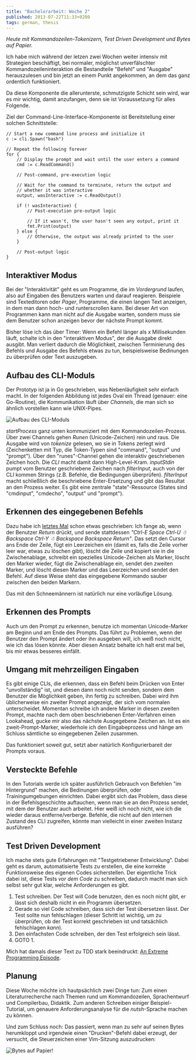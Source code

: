 ```yaml
---
title: "Bachelorarbeit: Woche 2"
published: 2013-07-22T11:33+0200
tags: german, thesis
---
```


*Heute mit Kommandozeilen-Tokenizern, Test Driven Development und Bytes auf Papier.*

Ich habe mich während der letzen zwei Wochen weiter intensiv mit Strategien beschäftigt, bei normaler, möglichst unverfälschter Kommandozeileninteraktion die Bestandteile "Befehl" und "Ausgabe" herauszulesen und bin jetzt an einem Punkt angekommen, an dem das ganz ordentlich funktioniert.

Da diese Komponente die allerunterste, schmutzigste Schicht sein wird, war es mir wichtig, damit anzufangen, denn sie ist Voraussetzung für alles Folgende.

Ziel der Command-Line-Interface-Komponente ist Bereitstellung einer solchen Schnittstelle:

    // Start a new command line process and initialize it
    c := cli.Spawn("bash")

    // Repeat the following forever
    for {
        // Display the prompt and wait until the user enters a command
        cmd := c.ReadCommand()

        // Post-command, pre-execution logic

        // Wait for the command to terminate, return the output and
        // whether it was interactive
        output, wasInteractive := c.ReadOutput()

        if (! wasInteractive) {
            // Post-execution pre-output logic

            // If it wasn't, the user hasn't seen any output, print it
            fmt.Print(output)
        } else {
            // Otherwise, the output was already printed to the user
        }

        // Post-output logic
    }

## Interaktiver Modus

Bei der "Interaktivität" geht es um Programme, die im *Vordergrund* laufen, also auf Eingaben des Benutzers warten und darauf reagieren. Beispiele sind Texteditoren oder *Pager*, Programme, die einen langen Text anzeigen, in dem man dann hoch- und runterscrollen kann. Bei dieser Art von Programmen kann man nicht auf die Ausgabe warten, sondern muss sie dem Benutzer schon anzeigen bevor der nächste Prompt kommt.

Bisher löse ich das über Timer: Wenn ein Befehl länger als *x* Millisekunden läuft, schalte ich in den "interaktiven Modus", der die Ausgabe direkt ausgibt. Man verliert dadurch die Möglichkeit, zwischen Terminierung des Befehls und Ausgabe des Befehls etwas zu tun, beispielsweise Bedinungen zu überprüfen oder Text auszugeben.

## Aufbau des CLI-Moduls

Der Prototyp ist ja in Go geschrieben, was Nebenläufigkeit sehr einfach macht. In der folgenden Abbildung ist jedes Oval ein Thread (genauer: eine Go-Routine), die Kommunikation läuft über *Channels*, die man sich so ähnlich vorstellen kann wie UNIX-Pipes.

![Aufbau des CLI-Moduls](/files/ba-cli-aufbau.jpg)

*startProcess* ganz unten kommuniziert mit dem Kommandozeilen-Prozess. Über zwei Channels gehen *Runen* (Unicode-Zeichen) rein und raus. Die Ausgabe wird von *tokenize* gelesen, wo sie in Tokens zerlegt wird (Zeichenketten mit Typ, die Token-Typen sind "command", "output" und "prompt"). Über den "runes"-Channel gehen die interaktiv geschriebenen Zeichen hoch. Die *CLI* macht damit dann High-Level-Kram. *inputStdin* pumpt vom Benutzer geschriebene Zeichen nach *filterInput*, auch von der CLI kommen Strings (z.B. Befehle, die Bedingungen überprüfen). *filterInput* macht schließlich die beschriebene Enter-Ersetzung und gibt das Resultat an den Prozess weiter. Es gibt eine zentrale "state"-Ressource (States sind "cmdinput", "cmdecho", "output" und "prompt").

## Erkennen des eingegebenen Befehls

Dazu habe ich [letztes Mal](/bachelorarbeit-woche-0/) schon etwas geschrieben: Ich fange ab, wenn der Benutzer *Return* drückt, und sende stattdessen *"Ctrl-E Space Ctrl-U ☃ Backspace Ctrl-Y ☃ Backspace Backspace Return"*. Das setzt den Cursor ans Ende der Zeile, fügt ein Leerzeichen ein (damit es, falls die Zeile vorher leer war, etwas zu löschen gibt), löscht die Zeile und kopiert sie in die Zwischenablage, schreibt ein spezielles Unicode-Zeichen als Marker, löscht den Marker wieder, fügt die Zwischenablage ein, sendet den zweiten Marker, und löscht diesen Marker und das Leerzeichen und sendet den Befehl. Auf diese Weise steht das eingegebene Kommando sauber zwischen den beiden Markern.

Das mit den Schneemännern ist natürlich nur eine vorläufige Lösung.

## Erkennen des Prompts

Auch um den Prompt zu erkennen, benutze ich momentan Unicode-Marker am Beginn und am Ende des Prompts. Das führt zu Problemen, wenn der Benutzer den Prompt ändert oder ihn ausgeben will, ich weiß noch nicht, wie ich das lösen könnte. Aber diesen Ansatz behalte ich halt erst mal bei, bis mir etwas besseres einfällt.

## Umgang mit mehrzeiligen Eingaben

Es gibt einige CLIs, die erkennen, dass ein Befehl beim Drücken von Enter "unvollständig" ist, und diesen dann noch nicht senden, sondern dem Benutzer die Möglichkeit geben, ihn fertig zu schreiben. Dabei wird ihm üblicherweise ein zweiter Prompt angezeigt, der sich vom normalen unterscheidet. Momentan schreibe ich andere Marker in diesen zweiten Prompt, machte nach dem oben beschriebenen Enter-Verfahren einen Lookahead, gucke mir also das nächste Ausgegebene Zeichen an. Ist es ein zweit-Prompt-Marker, wiederhole ich den Eingabeprozess und hänge am Schluss sämtliche so eingegebenen Zeilen zusammen.

Das funktioniert soweit gut, setzt aber natürlich Konfigurierbareit der Prompts voraus.

## Versteckte Befehle

In den Tutorials werde ich später ausführlich Gebrauch von Befehlen "im Hintergrund" machen, die Bedinungen überprüfen, oder Trainingumgebungen einrichten. Dabei ergibt sich das Problem, dass diese in der Befehlsgeschichte auftauchen, wenn man sie an den Prozess sendet, mit dem der Benutzer auch arbeitet. Hier weiß ich noch nicht, wie ich die wieder daraus entferne/verberge. Befehle, die nicht auf den internen Zustand des CLI zugreifen, könnte man vielleicht in einer zweiten Instanz ausführen?

## Test Driven Development

Ich mache stets gute Erfahrungen mit "Testgetriebener Entwicklung". Dabei geht es darum, automatisierte Tests zu erstellen, die eine korrekte Funktionsweise des eigenen Codes sicherstellen. Der eigentliche Trick dabei ist, diese Tests *vor dem Code* zu schreiben, dadurch macht man sich selbst sehr gut klar, welche Anforderungen es gibt.

1. Test schreiben. Der Test will Code benutzen, den es noch nicht gibt, er lässt sich deshalb nicht in ein Programm übersetzen.
2. Gerade so viel Code schreiben, dass sich der Test übersetzen lässt. Der Test sollte nun fehlschlagen (dieser Schritt ist wichtig, um zu überprüfen, ob der Test korrekt geschrieben ist und tatsächlich fehlschlagen *kann*).
3. Den einfachsten Code schreiben, der den Test erfolgreich sein lässt.
4. GOTO 1.

Mich hat damals dieser Text zu TDD stark beeindruckt: [An Extreme Programming Episode](http://www.objectmentor.com/resources/articles/xpepisode.htm).

## Planung

Diese Woche möchte ich hautpsächlich zwei Dinge tun: Zum einen Literaturrecherche nach Themen rund um Kommandozeilen, Sprachentwurf und Compilerbau, Didaktik. Zum anderen Schreiben einiger Beispiel-Tutorial, um genauere Anforderungsanalyse für die *nutsh*-Sprache machen zu können.

Und zum Schluss noch: Das passiert, wenn man zu sehr auf seinen Bytes herumkloppt und irgendwie einen "Drucken"-Befehl dabei erzeugt, der versucht, die Steuerzeichen einer Vim-Sitzung auszudrucken:

![Bytes auf Papier!](/files/ba-printout.jpg)
